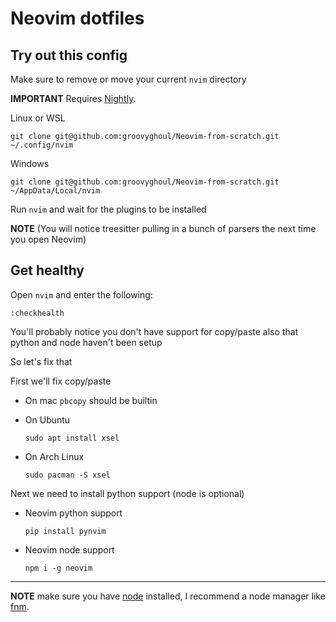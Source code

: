 # Neovim dotfiles

## Try out this config

Make sure to remove or move your current `nvim` directory

**IMPORTANT** Requires [Nightly](https://github.com/neovim/neovim/releases/tag/nightly). 

Linux or WSL
```
git clone git@github.com:groovyghoul/Neovim-from-scratch.git ~/.config/nvim
```

Windows
```
git clone git@github.com:groovyghoul/Neovim-from-scratch.git ~/AppData/Local/nvim
```

Run `nvim` and wait for the plugins to be installed 

**NOTE** (You will notice treesitter pulling in a bunch of parsers the next time you open Neovim) 

## Get healthy

Open `nvim` and enter the following:

```
:checkhealth
```

You'll probably notice you don't have support for copy/paste also that python and node haven't been setup

So let's fix that

First we'll fix copy/paste

- On mac `pbcopy` should be builtin

- On Ubuntu

  ```
  sudo apt install xsel
  ```

- On Arch Linux

  ```
  sudo pacman -S xsel
  ```

Next we need to install python support (node is optional)

- Neovim python support

  ```
  pip install pynvim
  ```

- Neovim node support

  ```
  npm i -g neovim
  ```
---

**NOTE** make sure you have [node](https://nodejs.org/en/) installed, I recommend a node manager like [fnm](https://github.com/Schniz/fnm).

